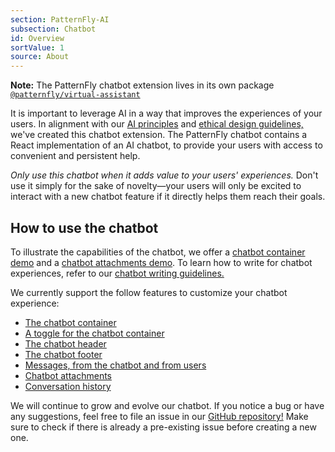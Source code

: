 ```yaml
---
section: PatternFly-AI
subsection: Chatbot
id: Overview
sortValue: 1
source: About
---
```


**Note:** The PatternFly chatbot extension lives in its own package [`@patternfly/virtual-assistant`](https://www.npmjs.com/package/@patternfly/virtual-assistant)

It is important to leverage AI in a way that improves the experiences of your users. In alignment with our [AI principles](/patternfly-ai/about-ai#ai-principles) and [ethical design guidelines,](/patternfly-ai/ai-guidelines) we've created this chatbot extension. The PatternFly chatbot contains a React implementation of an AI chatbot, to provide your users with access to convenient and persistent help.

*Only use this chatbot when it adds value to your users' experiences.* Don't use it simply for the sake of novelty&mdash;your users will only be excited to interact with a new chatbot feature if it directly helps them reach their goals.

## How to use the chatbot

To illustrate the capabilities of the chatbot, we offer a [chatbot container demo](/patternfly-ai/chatbot/chatbot-container/react-demos) and a [chatbot attachments demo](/patternfly-ai/chatbot/chatbot-attachments/react-demos). To learn how to write for chatbot experiences, refer to our [chatbot writing guidelines.](/patternfly-ai/conversation-design/#writing-for-chatbots)

We currently support the follow features to customize your chatbot experience: 
- [The chatbot container](/patternfly-ai/chatbot/chatbot-container)
- [A toggle for the chatbot container](/patternfly-ai/chatbot/chatbot-toggle)
- [The chatbot header](/patternfly-ai/chatbot/chatbot-header)
- [The chatbot footer](/patternfly-ai/chatbot/chatbot-footer)
- [Messages, from the chatbot and from users](/patternfly-ai/chatbot/chatbot-messages)
- [Chatbot attachments](/patternfly-ai/chatbot/chatbot-attachments)
- [Conversation history](/patternfly-ai/chatbot/chatbot-conversation-history)

We will continue to grow and evolve our chatbot. If you notice a bug or have any suggestions, feel free to file an issue in our [GitHub repository!](https://github.com/patternfly/virtual-assistant/issues) Make sure to check if there is already a pre-existing issue before creating a new one.